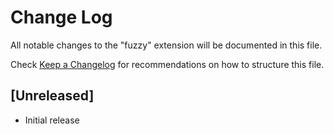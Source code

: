 # Change Log

All notable changes to the "fuzzy" extension will be documented in this file.

Check [Keep a Changelog](http://keepachangelog.com/) for recommendations on how to structure this file.

## [Unreleased]

- Initial release
